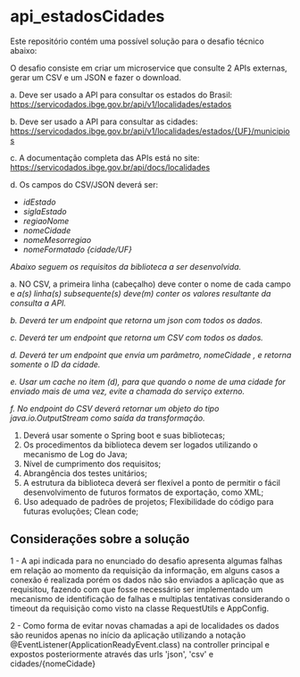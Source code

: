 # api_estadosCidades

Este repositório contém uma possível solução para o desafio técnico abaixo: 

O desafio consiste em criar um microservice que consulte 2 APIs externas, gerar um
CSV e um JSON e fazer o download.

 a. Deve ser usado a API para consultar os estados do Brasil:
https://servicodados.ibge.gov.br/api/v1/localidades/estados

b. Deve ser usado a API para consultar as cidades:
https://servicodados.ibge.gov.br/api/v1/localidades/estados/{UF}/municipios

c. A documentação completa das APIs está no site:
https://servicodados.ibge.gov.br/api/docs/localidades

d. Os campos do CSV/JSON deverá ser:

* *idEstado*
* *siglaEstado*
* *regiaoNome*
* *nomeCidade*
* *nomeMesorregiao*
* *nomeFormatado {cidade/UF}*

*Abaixo seguem os requisitos da biblioteca a ser desenvolvida.*

a. NO CSV, a primeira linha (cabeçalho) deve conter o nome de cada campo e 
*a(s) linha(s) subsequente(s) deve(m) conter os valores resultante da consulta*
*a API.*

*b. Deverá ter um endpoint que retorna um json com todos os dados.*

*c. Deverá ter um endpoint que retorna um CSV com todos os dados.*

*d. Deverá ter um endpoint que envia um parâmetro,  nomeCidade , e retorna*
*somente o ID da cidade.*

*e. Usar um cache no item (d), para que quando o nome de uma cidade for
enviado mais de uma vez, evite a chamada do serviço externo.*

*f. No endpoint do CSV deverá retornar um objeto do tipo  java.io.OutputStream*
*como saída da transformação.*

1. Deverá usar somente o Spring boot e suas bibliotecas;
2. Os procedimentos da biblioteca devem ser logados utilizando o
   mecanismo de Log do Java;
3. Nível de cumprimento dos requisitos;
4. Abrangência dos testes unitários;
5. A estrutura da biblioteca deverá ser flexível a ponto de permitir
   o fácil desenvolvimento de futuros formatos de exportação,
   como XML;
6. Uso adequado de padrões de projetos;
   Flexibilidade do código para futuras evoluções;
   Clean code;

## Considerações sobre a solução

1 - A api indicada para no enunciado do desafio apresenta algumas falhas em relação ao momento da requisição da informação, em alguns casos a conexão é realizada porém os dados não são enviados a aplicação que as requisitou, fazendo com que fosse necessário ser implementado um mecanismo de identificação de falhas e multiplas tentativas considerando o timeout da requisição como visto na classe RequestUtils e AppConfig.

2 - Como forma de evitar novas chamadas a api de localidades os dados são reunidos apenas no início da aplicação utilizando a notação @EventListener(ApplicationReadyEvent.class) na controller principal e expostos posteriormente através das urls 'json', 'csv' e cidades/{nomeCidade}
